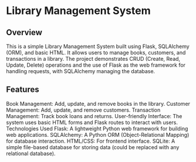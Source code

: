 # Library Management System
## Overview
This is a simple Library Management System built using Flask, SQLAlchemy (ORM), and basic HTML. It allows users to manage books, customers, and transactions in a library. The project demonstrates CRUD (Create, Read, Update, Delete) operations and the use of Flask as the web framework for handling requests, with SQLAlchemy managing the database.

## Features
Book Management: Add, update, and remove books in the library.
Customer Management: Add, update, and remove customers.
Transaction Management: Track book loans and returns.
User-friendly Interface: The system uses basic HTML forms and Flask routes to interact with users.
Technologies Used
Flask: A lightweight Python web framework for building web applications.
SQLAlchemy: A Python ORM (Object-Relational Mapping) for database interaction.
HTML/CSS: For frontend interface.
SQLite: A simple file-based database for storing data (could be replaced with any relational database).
